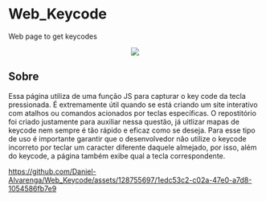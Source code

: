 # Web_Keycode
Web page to get keycodes

<p align="center">
  <img src="https://github.com/Daniel-Alvarenga/Web_Keycode/assets/128755697/951b076a-c4a6-421b-8b5c-e70224ff3b6b"/>
</p>


## Sobre
Essa página utiliza de uma função JS para capturar o key code da tecla pressionada.
É extremamente útil quando se está criando um site interativo com atalhos ou comandos acionados por teclas específicas.
O repostitório foi criado justamente para auxiliar nessa questão, já uitlizar mapas de keycode nem sempre é tão rápido e eficaz como se deseja.
Para esse tipo de uso é importante garantir que o desenvolvedor não utilize o keycode incorreto por teclar um caracter diferente daquele almejado, por isso, além do keycode, a página também exibe qual a tecla correspondente.

https://github.com/Daniel-Alvarenga/Web_Keycode/assets/128755697/1edc53c2-c02a-47e0-a7d8-1054586fb7e9

